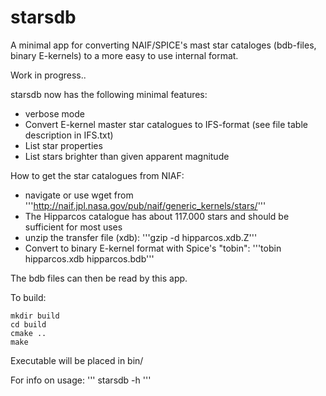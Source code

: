 # starsdb
A minimal app for converting NAIF/SPICE's mast star cataloges (bdb-files, binary E-kernels) to a more easy to use internal format.

Work in progress..

starsdb now has the following minimal features:
- verbose mode
- Convert E-kernel master star catalogues to IFS-format (see file table description in IFS.txt)
- List star properties
- List stars brighter than given apparent magnitude

How to get the star catalogues from NIAF:
* navigate or use wget from 
'''http://naif.jpl.nasa.gov/pub/naif/generic_kernels/stars/'''
* The Hipparcos catalogue has about 117.000 stars and should be sufficient for most uses
* unzip the transfer file (xdb):
'''gzip -d hipparcos.xdb.Z'''
* Convert to binary E-kernel format with Spice's "tobin":
'''tobin hipparcos.xdb hipparcos.bdb'''

The bdb files can then be read by this app.

To build:
```
mkdir build
cd build
cmake ..
make
```

Executable will be placed in bin/

For info on usage:
'''
starsdb -h
'''
